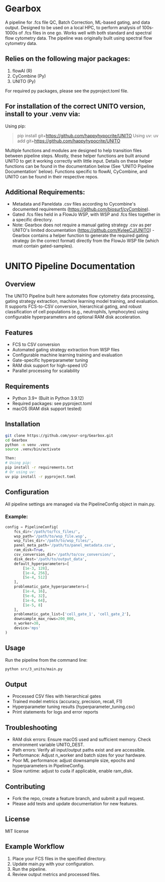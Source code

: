 # Gearbox
 
A pipeline for .fcs file QC, Batch Correction, ML-based gating, and data output.
Designed to be used on a local HPC, to perform analysis of 100s-1000s of .fcs files in one go.
Works well with both standard and spectral flow cytometry data. The pipeline was originally built using spectral flow cytometry data.

## Relies on the following major packages:
1) flowAI (R)
2) CyCombine (Py)
3) UNITO (Py)

For required py packages, please see the pyproject.toml file.

## For installation of the correct UNITO version, install to your .venv via:
Using pip:
>pip install git+https://github.com/happyhypocrite/UNITO
Using uv:
>uv add git+https://github.com/happyhypocrite/UNITO

Multiple functions and modules are designed to help transition files between pipeline steps. Mostly, these helper functions are built around UNITO to get it working correctly with little input. Details on these helper functions can be found in the documentation below (See 'UNITO Pipeline Documentation' below). Functions specific to flowAI, CyCombine, and UNITO can be found in their respective repos.

## Additional Requirements:
- Metadata and Paneldata .csv files according to Cycombine's documented requirements (https://github.com/biosurf/cyCombine).
- Gated .fcs files held in a FlowJo WSP, with WSP and .fcs files together in a specific directory.
- Note: Gearbox does not require a manual gating strategy .csv as per UNITO's limited documentation (https://github.com/KyleeCJ/UNITO) - Gearbox contains a helper function to generate the required gating strategy (in the correct format) directly from the FlowJo WSP file (which must contain gated-samples).


# UNITO Pipeline Documentation

## Overview
The UNITO Pipeline built here automates flow cytometry data processing, gating strategy extraction, machine learning model training, and evaluation. It supports FCS-to-CSV conversion, hierarchical gating, and robust classification of cell populations (e.g., neutrophils, lymphocytes) using configurable hyperparameters and optional RAM disk acceleration.

## Features
- FCS to CSV conversion
- Automated gating strategy extraction from WSP files
- Configurable machine learning training and evaluation
- Gate-specific hyperparameter tuning
- RAM disk support for high-speed I/O
- Parallel processing for scalability

## Requirements
- Python 3.9+ (Built in Python 3.9.12)
- Required packages: see pyproject.toml
- macOS (RAM disk support tested)

## Installation
```bash
git clone https://github.com/your-org/Gearbox.git
cd Gearbox
python -m venv .venv
source .venv/bin/activate

Then:
# Using pip:
pip install -r requirements.txt
# Or using uv:
uv pip install -r pyproject.toml
```

## Configuration
All pipeline settings are managed via the PipelineConfig object in main.py.
### Example:
```Python
config = PipelineConfig(
    fcs_dir='/path/to/fcs_files/',
    wsp_path='/path/to/wsp_file.wsp',
    wsp_files_dir='/path/to/wsp_files/',
    panel_meta_path='/path/to/panel_metadata.csv',
    ram_disk=True,
    csv_conversion_dir='/path/to/csv_conversion/',
    disk_dest='/path/to/output_data',
    default_hyperparameters=[
        [1e-3, 128],
        [1e-4, 256],
        [5e-4, 512]
    ],
    problematic_gate_hyperparameters=[
        [1e-4, 16],
        [5e-6, 32],
        [1e-6, 64],
        [1e-5, 8]
    ],
    problematic_gate_list=['cell_gate_1', 'cell_gate_2'],
    downsample_max_rows=200_000,
    n_worker=30,
    device='mps'
)
```
## Usage
Run the pipeline from the command line:
``` bash 
python src/3_unito/main.py
``` 

## Output
- Processed CSV files with hierarchical gates
- Trained model metrics (accuracy, precision, recall, F1)
- Hyperparameter tuning results (hyperparameter_tuning.csv)
- Print statements for logs and error reports

## Troubleshooting
- RAM disk errors: Ensure macOS used and sufficient memory. Check environment variable UNITO_DEST.
- Path errors: Verify all input/output paths exist and are accessible.
- Performance: Adjust n_worker and batch sizes for your hardware.
- Poor ML performance: adjust downsample size, epochs and hyperparameters in PipelineConfig.
- Slow runtime: adjust to cuda if applicable, enable ram_disk.

## Contributing
- Fork the repo, create a feature branch, and submit a pull request.
- Please add tests and update documentation for new features.

## License
MIT license

## Example Workflow
1) Place your FCS files in the specified directory.
2) Update main.py with your configuration.
3) Run the pipeline.
4) Review output metrics and processed files.
